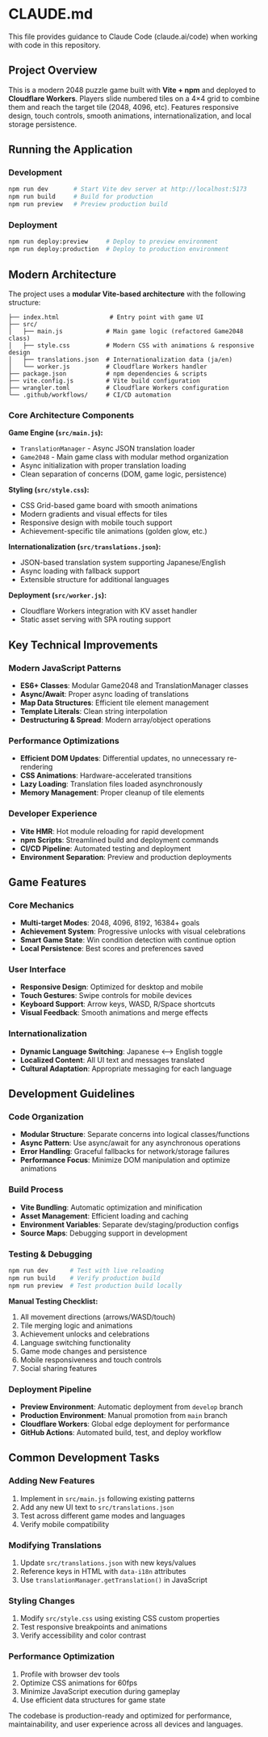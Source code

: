 # CLAUDE.md

This file provides guidance to Claude Code (claude.ai/code) when working with code in this repository.

## Project Overview

This is a modern 2048 puzzle game built with **Vite + npm** and deployed to **Cloudflare Workers**. Players slide numbered tiles on a 4×4 grid to combine them and reach the target tile (2048, 4096, etc). Features responsive design, touch controls, smooth animations, internationalization, and local storage persistence.

## Running the Application

### Development
```bash
npm run dev       # Start Vite dev server at http://localhost:5173
npm run build     # Build for production 
npm run preview   # Preview production build
```

### Deployment
```bash
npm run deploy:preview     # Deploy to preview environment
npm run deploy:production  # Deploy to production environment
```

## Modern Architecture

The project uses a **modular Vite-based architecture** with the following structure:

```
├── index.html              # Entry point with game UI
├── src/
│   ├── main.js            # Main game logic (refactored Game2048 class)
│   ├── style.css          # Modern CSS with animations & responsive design
│   ├── translations.json  # Internationalization data (ja/en)
│   └── worker.js          # Cloudflare Workers handler
├── package.json           # npm dependencies & scripts
├── vite.config.js         # Vite build configuration  
├── wrangler.toml          # Cloudflare Workers configuration
└── .github/workflows/     # CI/CD automation
```

### Core Architecture Components

**Game Engine (`src/main.js`):**
- `TranslationManager` - Async JSON translation loader
- `Game2048` - Main game class with modular method organization
- Async initialization with proper translation loading
- Clean separation of concerns (DOM, game logic, persistence)

**Styling (`src/style.css`):**
- CSS Grid-based game board with smooth animations
- Modern gradients and visual effects for tiles
- Responsive design with mobile touch support
- Achievement-specific tile animations (golden glow, etc.)

**Internationalization (`src/translations.json`):**
- JSON-based translation system supporting Japanese/English
- Async loading with fallback support
- Extensible structure for additional languages

**Deployment (`src/worker.js`):**
- Cloudflare Workers integration with KV asset handler
- Static asset serving with SPA routing support

## Key Technical Improvements

### Modern JavaScript Patterns
- **ES6+ Classes**: Modular Game2048 and TranslationManager classes
- **Async/Await**: Proper async loading of translations
- **Map Data Structures**: Efficient tile element management
- **Template Literals**: Clean string interpolation
- **Destructuring & Spread**: Modern array/object operations

### Performance Optimizations
- **Efficient DOM Updates**: Differential updates, no unnecessary re-rendering
- **CSS Animations**: Hardware-accelerated transitions
- **Lazy Loading**: Translation files loaded asynchronously
- **Memory Management**: Proper cleanup of tile elements

### Developer Experience
- **Vite HMR**: Hot module reloading for rapid development
- **npm Scripts**: Streamlined build and deployment commands
- **CI/CD Pipeline**: Automated testing and deployment
- **Environment Separation**: Preview and production deployments

## Game Features

### Core Mechanics
- **Multi-target Modes**: 2048, 4096, 8192, 16384+ goals
- **Achievement System**: Progressive unlocks with visual celebrations
- **Smart Game State**: Win condition detection with continue option
- **Local Persistence**: Best scores and preferences saved

### User Interface
- **Responsive Design**: Optimized for desktop and mobile
- **Touch Gestures**: Swipe controls for mobile devices
- **Keyboard Support**: Arrow keys, WASD, R/Space shortcuts
- **Visual Feedback**: Smooth animations and merge effects

### Internationalization
- **Dynamic Language Switching**: Japanese ⟷ English toggle
- **Localized Content**: All UI text and messages translated
- **Cultural Adaptation**: Appropriate messaging for each language

## Development Guidelines

### Code Organization
- **Modular Structure**: Separate concerns into logical classes/functions  
- **Async Pattern**: Use async/await for any asynchronous operations
- **Error Handling**: Graceful fallbacks for network/storage failures
- **Performance Focus**: Minimize DOM manipulation and optimize animations

### Build Process
- **Vite Bundling**: Automatic optimization and minification
- **Asset Management**: Efficient loading and caching
- **Environment Variables**: Separate dev/staging/production configs
- **Source Maps**: Debugging support in development

### Testing & Debugging
```bash
npm run dev      # Test with live reloading
npm run build    # Verify production build
npm run preview  # Test production build locally
```

**Manual Testing Checklist:**
1. All movement directions (arrows/WASD/touch)
2. Tile merging logic and animations  
3. Achievement unlocks and celebrations
4. Language switching functionality
5. Game mode changes and persistence
6. Mobile responsiveness and touch controls
7. Social sharing features

### Deployment Pipeline
- **Preview Environment**: Automatic deployment from `develop` branch
- **Production Environment**: Manual promotion from `main` branch  
- **Cloudflare Workers**: Global edge deployment for performance
- **GitHub Actions**: Automated build, test, and deploy workflow

## Common Development Tasks

### Adding New Features
1. Implement in `src/main.js` following existing patterns
2. Add any new UI text to `src/translations.json`
3. Test across different game modes and languages
4. Verify mobile compatibility

### Modifying Translations
1. Update `src/translations.json` with new keys/values
2. Reference keys in HTML with `data-i18n` attributes
3. Use `translationManager.getTranslation()` in JavaScript

### Styling Changes  
1. Modify `src/style.css` using existing CSS custom properties
2. Test responsive breakpoints and animations
3. Verify accessibility and color contrast

### Performance Optimization
1. Profile with browser dev tools
2. Optimize CSS animations for 60fps
3. Minimize JavaScript execution during gameplay
4. Use efficient data structures for game state

The codebase is production-ready and optimized for performance, maintainability, and user experience across all devices and languages.